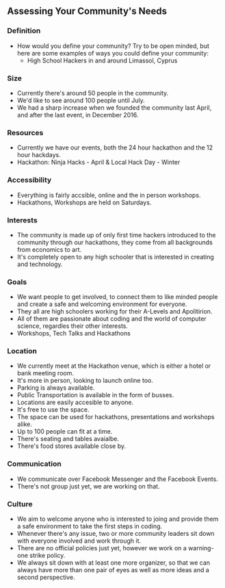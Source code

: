 ## Assessing Your Community's Needs

### Definition
- How would you define your community? Try to be open minded, but here are some examples of ways you could define your community: 
  - High School Hackers in and around Limassol, Cyprus
  
### Size
- Currently there's around 50 people in the community.
- We'd like to see around 100 people until July. 
- We had a sharp increase when we founded the community last April, and after the last event, in December 2016.

### Resources
- Currently we have our events, both the 24 hour hackathon and the 12 hour hackdays. 
- Hackathon: Ninja Hacks - April & Local Hack Day  - Winter

### Accessibility
- Everything is fairly accsible, online and the in person workshops. 
- Hackathons, Workshops are held on Saturdays. 

### Interests
- The community is made up of only first time hackers introduced to the community through our hackathons, they come from all backgrounds from economics to art.
- It's completely open to any high schooler that is interested in creating and technology. 

### Goals
- We want people to get involved, to connect them to like minded people and create a safe and welcoming environment for everyone.
- They all are high schoolers working for their A-Levels and Apolitirion. 
- All of them are passionate about coding and the world of computer science, regardles their other interests. 
- Workshops, Tech Talks and Hackathons

### Location
- We currently meet at the Hackathon venue, which is either a hotel or bank meeting room. 
- It's more in person, looking to launch online too. 
- Parking is always available.
- Public Transportation is available in the form of busses. 
- Locations are easily accesible to anyone. 
- It's free to use the space. 
- The space can be used for hackathons, presentations and workshops alike.
- Up to 100 people can fit at a time. 
- There's seating and tables avaialbe. 
- There's food stores available close by. 

### Communication
- We communicate over Facebook Messenger and the Facebook Events.
- There's not group just yet, we are working on that. 

### Culture
- We aim to welcome anyone who is interested to joing and provide them a safe environment to take the first steps in coding. 
- Whenever there's any issue, two or more community leaders sit down with everyone involved and work through it. 
- There are no official policies just yet, however we work on a warning-one strike policy. 
- We always sit down with at least one more organizer, so that we can always have more than one pair of eyes as well as more ideas and a second perspective.
